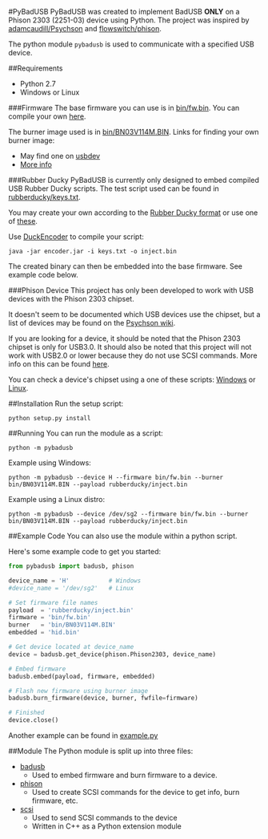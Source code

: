 #PyBadUSB
PyBadUSB was created to implement BadUSB **ONLY** on a Phison 2303 (2251-03) device using Python.
The project was inspired by [adamcaudill/Psychson](https://github.com/adamcaudill/Psychson) and [flowswitch/phison](https://bitbucket.org/flowswitch/phison).

The python module ```pybadusb``` is used to communicate with a specified USB device.

##Requirements
* Python 2.7
* Windows or Linux

###Firmware
The base firmware you can use is in [bin/fw.bin](bin/fw.bin).
You can compile your own [here](https://github.com/adamcaudill/Psychson/tree/master/firmware).

The burner image used is in [bin/BN03V114M.BIN](bin/BN03V114M.BIN).
Links for finding your own burner image:
* May find one on [usbdev](http://www.usbdev.ru/files/phison/)
* [More info](https://github.com/adamcaudill/Psychson/wiki/Obtaining-a-Burner-Image)

###Rubber Ducky
PyBadUSB is currently only designed to embed compiled USB Rubber Ducky scripts.  The test script used can be found in [rubberducky/keys.txt](rubberducky/keys.txt).

You may create your own according to the [Rubber Ducky format](https://github.com/hak5darren/USB-Rubber-Ducky/wiki/Duckyscript) or use one of [these](https://github.com/hak5darren/USB-Rubber-Ducky/wiki/Payloads).

Use [DuckEncoder](https://code.google.com/p/ducky-decode/downloads/detail?name=DuckEncoder_2.6.3.zip&can=2&q=) to compile your script:
```
java -jar encoder.jar -i keys.txt -o inject.bin
```
The created binary can then be embedded into the base firmware.  See example code below.

###Phison Device
This project has only been developed to work with USB devices with the Phison 2303 chipset.

It doesn't seem to be documented which USB devices use the chipset, but a list of devices may be found on the [Psychson wiki](https://github.com/adamcaudill/Psychson/wiki/Known-Supported-Devices).

If you are looking for a device, it should be noted that the Phison 2303 chipset is only for USB3.0.
It should also be noted that this project will not work with USB2.0 or lower because they do not use SCSI commands.
More info on this can be found [here](http://en.wikipedia.org/wiki/USB_Attached_SCSI).

You can check a device's chipset using a one of these scripts:  [Windows](win_checkinfo.py) or [Linux](linux_checkinfo.py).


##Installation
Run the setup script:
```
python setup.py install
```

##Running
You can run the module as a script:
```
python -m pybadusb
```

Example using Windows:
```
python -m pybadusb --device H --firmware bin/fw.bin --burner bin/BN03V114M.BIN --payload rubberducky/inject.bin
```

Example using a Linux distro:
```
python -m pybadusb --device /dev/sg2 --firmware bin/fw.bin --burner bin/BN03V114M.BIN --payload rubberducky/inject.bin
```

##Example Code
You can also use the module within a python script.

Here's some example code to get you started:
```python
from pybadusb import badusb, phison

device_name = 'H'           # Windows
#device_name = '/dev/sg2'   # Linux

# Set firmware file names
payload  = 'rubberducky/inject.bin'
firmware = 'bin/fw.bin'
burner   = 'bin/BN03V114M.BIN'
embedded = 'hid.bin'

# Get device located at device_name
device = badusb.get_device(phison.Phison2303, device_name)

# Embed firmware
badusb.embed(payload, firmware, embedded)

# Flash new firmware using burner image
badusb.burn_firmware(device, burner, fwfile=firmware)

# Finished
device.close()
```
Another example can be found in [example.py](example.py)

##Module
The Python module is split up into three files:
* [badusb](lib/pybadusb/badusb.py)
  - Used to embed firmware and burn firmware to a device.
* [phison](lib/pybadusb/phison.py)
  - Used to create SCSI commands for the device to get info, burn firmware, etc.
* [scsi](lib/scsi.cpp)
  - Used to send SCSI commands to the device
  - Written in C++ as a Python extension module

